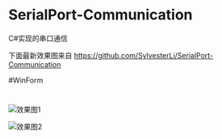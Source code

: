 # SerialPort-Communication
C#实现的串口通信

下面最新效果图来自 https://github.com/SylvesterLi/SerialPort-Communication 


#WinForm
#
![效果图1](https://github.com/SylvesterLi/SerialPort-Communication/blob/master/%E7%AE%80%E4%BB%8B/intr.jpg) 

![效果图2](https://github.com/SylvesterLi/SerialPort-Communication/blob/master/%E7%AE%80%E4%BB%8B/introducing1.jpg) 
